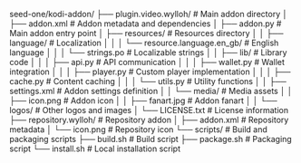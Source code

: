seed-one/kodi-addon/
├── plugin.video.wylloh/              # Main addon directory
│   ├── addon.xml                     # Addon metadata and dependencies
│   ├── addon.py                      # Main addon entry point
│   ├── resources/                    # Resources directory
│   │   ├── language/                 # Localization
│   │   │   └── resource.language.en_gb/ # English language
│   │   │       └── strings.po        # Localizable strings
│   │   ├── lib/                      # Library code
│   │   │   ├── api.py                # API communication
│   │   │   ├── wallet.py             # Wallet integration
│   │   │   ├── player.py             # Custom player implementation
│   │   │   ├── cache.py              # Content caching
│   │   │   └── utils.py              # Utility functions
│   │   ├── settings.xml              # Addon settings definition
│   │   └── media/                    # Media assets
│   │       ├── icon.png              # Addon icon
│   │       ├── fanart.jpg            # Addon fanart
│   │       └── logos/                # Other logos and images
│   └── LICENSE.txt                   # License information
├── repository.wylloh/                # Repository addon
│   ├── addon.xml                     # Repository metadata
│   └── icon.png                      # Repository icon
└── scripts/                          # Build and packaging scripts
    ├── build.sh                      # Build script
    ├── package.sh                    # Packaging script
    └── install.sh                    # Local installation script